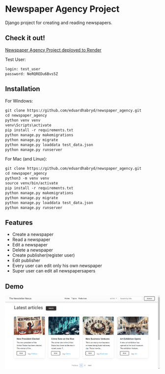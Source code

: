 # Newspaper Agency Project

Django project for creating and reading newspapers.

## Check it out!

[Newspaper Agency Project deployed to Render](https://the-newspaper-nexus.onrender.com/)

Test User:
```
login: test_user
password: NeRQREDu6Bvs5Z
```

## Installation

For Windows:
```shell
git clone https://github.com/eduardhabryd/newspaper_agency.git
cd newspaper_agency
python venv venv
venv\Scripts\activate
pip install -r requirements.txt
python manage.py makemigrations
python manage.py migrate
python manage.py loaddata test_data.json
python manage.py runserver
```
For Mac (and Linux):
```shell
git clone https://github.com/eduardhabryd/newspaper_agency.git
cd newspaper_agency
python3 -m venv venv
source venv/bin/activate
pip install -r requirements.txt
python manage.py makemigrations
python manage.py migrate
python manage.py loaddata test_data.json
python manage.py runserver
```

## Features

- Create a newspaper
- Read a newspaper
- Edit a newspaper
- Delete a newspaper
- Create publisher(register user)
- Edit publisher
- Every user can edit only his own newspaper
- Super user can edit all newspapersapers

## Demo

![Website interface](media/demo.png)